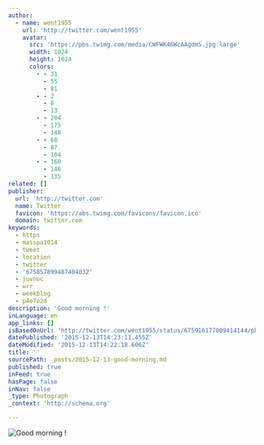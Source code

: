 ```yaml
---
author:
  - name: went1955
    url: 'http://twitter.com/went1955'
    avatar:
      src: 'https://pbs.twimg.com/media/CWFWK46WcAAgdmS.jpg:large'
      width: 1024
      height: 1024
      colors:
        - - 31
          - 55
          - 81
        - - 2
          - 6
          - 13
        - - 204
          - 175
          - 148
        - - 68
          - 87
          - 104
        - - 160
          - 146
          - 135
related: []
publisher:
  url: 'http://twitter.com'
  name: Twitter
  favicon: 'https://abs.twimg.com/favicons/favicon.ico'
  domain: twitter.com
keywords:
  - https
  - masspa1014
  - tweet
  - location
  - twitter
  - '675857899487404032'
  - juvnoc
  - wrr
  - weekblog
  - p4e7o2d
description: 'Good morning !'
inLanguage: en
app_links: []
isBasedOnUrl: 'http://twitter.com/went1955/status/675916177009414144/photo/1'
datePublished: '2015-12-13T14:23:11.455Z'
dateModified: '2015-12-13T14:22:18.606Z'
title: ''
sourcePath: _posts/2015-12-13-good-morning.md
published: true
inFeed: true
hasPage: false
inNav: false
_type: Photograph
_context: 'http://schema.org'

---
```

![Good morning &excl;](https://pbs.twimg.com/media/CWFWK46WcAAgdmS.jpg:large)